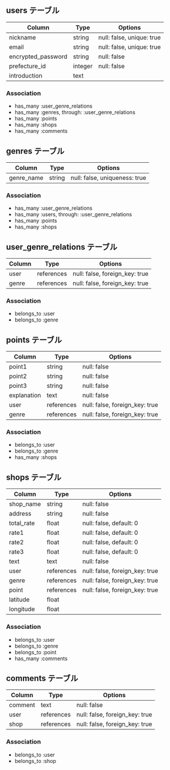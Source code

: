 ## users テーブル

| Column             | Type    | Options                   |
| ------------------ | ------- | ------------------------- |
| nickname           | string  | null: false, unique: true |
| email              | string  | null: false, unique: true |
| encrypted_password | string  | null: false               |
| prefecture_id      | integer | null: false               |
| introduction       | text    |                           |

### Association

- has_many :user_genre_relations
- has_many :genres, through: :user_genre_relations
- has_many :points
- has_many :shops
- has_many :comments


## genres テーブル

| Column     | Type   | Options                       |
| ---------- | ------ | ----------------------------- |
| genre_name | string | null: false, uniqueness: true |

### Association

- has_many :user_genre_relations
- has_many :users, through: :user_genre_relations
- has_many :points
- has_many :shops


## user_genre_relations テーブル

| Column | Type       | Options                        |
| ------ | ---------- | ------------------------------ |
| user   | references | null: false, foreign_key: true |
| genre  | references | null: false, foreign_key: true |

### Association

- belongs_to :user
- belongs_to :genre


## points テーブル

| Column      | Type       | Options                        |
| ----------- | ---------- | ------------------------------ |
| point1      | string     | null: false                    |
| point2      | string     | null: false                    |
| point3      | string     | null: false                    |
| explanation | text       | null: false                    |
| user        | references | null: false, foreign_key: true |
| genre       | references | null: false, foreign_key: true |

### Association

- belongs_to :user
- belongs_to :genre
- has_many :shops


## shops テーブル

| Column     | Type       | Options                        |
| ---------- | ---------- | ------------------------------ |
| shop_name  | string     | null: false                    |
| address    | string     | null: false                    |
| total_rate | float      | null: false, default: 0        |
| rate1      | float      | null: false, default: 0        |
| rate2      | float      | null: false, default: 0        |
| rate3      | float      | null: false, default: 0        |
| text       | text       | null: false                    |
| user       | references | null: false, foreign_key: true |
| genre      | references | null: false, foreign_key: true |
| point      | references | null: false, foreign_key: true |
| latitude   | float      |                                |
| longitude  | float      |                                |

### Association

- belongs_to :user
- belongs_to :genre
- belongs_to :point
- has_many :comments


## comments テーブル

| Column  | Type       | Options                        |
| ------- | ---------- | ------------------------------ |
| comment | text       | null: false                    |
| user    | references | null: false, foreign_key: true |
| shop    | references | null: false, foreign_key: true |

### Association

- belongs_to :user
- belongs_to :shop
